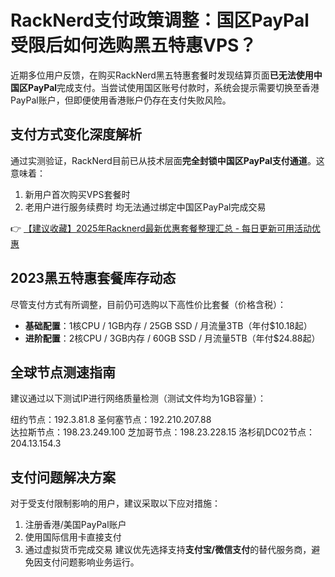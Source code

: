 # RackNerd支付政策调整：国区PayPal受限后如何选购黑五特惠VPS？

近期多位用户反馈，在购买RackNerd黑五特惠套餐时发现结算页面**已无法使用中国区PayPal**完成支付。当尝试使用国区账号付款时，系统会提示需要切换至香港PayPal账户，但即便使用香港账户仍存在支付失败风险。

## 支付方式变化深度解析
通过实测验证，RackNerd目前已从技术层面**完全封锁中国区PayPal支付通道**。这意味着：
1. 新用户首次购买VPS套餐时
2. 老用户进行服务续费时
均无法通过绑定中国区PayPal完成交易

👉 [【建议收藏】2025年Racknerd最新优惠套餐整理汇总 - 每日更新可用活动优惠](https://bit.ly/Rack_Nerd)

## 2023黑五特惠套餐库存动态
尽管支付方式有所调整，目前仍可选购以下高性价比套餐（价格含税）：
- **基础配置**：1核CPU / 1GB内存 / 25GB SSD / 月流量3TB（年付$10.18起）
- **进阶配置**：2核CPU / 3GB内存 / 60GB SSD / 月流量5TB（年付$24.88起）

## 全球节点测速指南
建议通过以下测试IP进行网络质量检测（测试文件均为1GB容量）：

纽约节点：192.3.81.8
圣何塞节点：192.210.207.88  
达拉斯节点：198.23.249.100
芝加哥节点：198.23.228.15
洛杉矶DC02节点：204.13.154.3

## 支付问题解决方案
对于受支付限制影响的用户，建议采取以下应对措施：
1. 注册香港/美国PayPal账户
2. 使用国际信用卡直接支付
3. 通过虚拟货币完成交易
建议优先选择支持**支付宝/微信支付**的替代服务商，避免因支付问题影响业务运行。